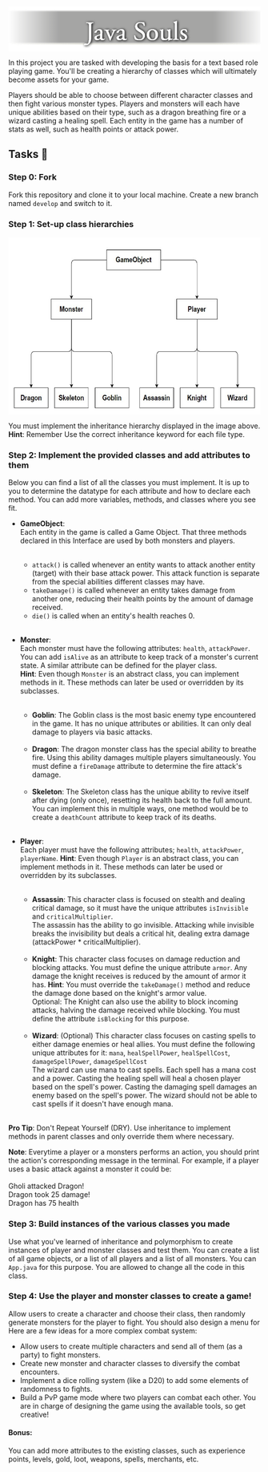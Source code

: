 <img alt="Logo.png" src="resources/Logo.png" style="display: block; margin: 0 auto"/>

In this project you are tasked with developing the basis for a text based role playing game. 
You'll be creating a hierarchy of classes which will ultimately become assets for your game. 

Players should be able to choose between different character classes and then fight various 
monster types. Players and monsters will each have unique abilities based on their type, such as 
a dragon breathing fire or a wizard casting a healing spell. Each entity in the game has a 
number of stats as well, such as health points or attack power.

## Tasks 📝

### Step 0: Fork
Fork this repository and clone it to your local machine. Create a new branch named
  `develop` and switch to it.

### Step 1: Set-up class hierarchies

<img alt="Hierarchy.jpg" height="354" src="resources/Hierarchy.jpg" width="600" style="display: block; margin: 0 auto"/>

You must implement the inheritance hierarchy displayed in the image above.<br>**Hint**: Remember 
Use the correct inheritance keyword for each file type.

### Step 2: Implement the provided classes and add attributes to them

Below you can find a list of all the classes you must implement. It is up to you to determine 
the datatype for each attribute and how to declare each method. You can add more variables, 
methods, and classes where you see fit.


- **GameObject**: <br>Each entity in the game is called a Game Object. That three  methods declared 
  in this Interface are used by both monsters and players.<br><br>
  - `attack()` is called whenever an entity wants to attack another entity (target) with
    their base attack power. This attack function is separate from the special abilities 
    different classes may have.
  - `takeDamage()` is called whenever an entity takes damage from another one, reducing their 
    health points by the amount of damage received.
  - `die()` is called when an entity's health reaches 0.<br><br>

- **Monster**: <br>Each monster must have the following attributes: `health`, `attackPower`.
   You can add `isAlive` as an attribute to keep track of a monster's current state. A
  similar attribute can be defined for the player class.<br> **Hint**: Even though `Monster` is an 
  abstract class, you can implement methods in it. These methods can later be used or overridden
  by its subclasses.<br><br>

  - **Goblin**: The Goblin class is the most basic enemy type encountered in the game. It has no
    unique attributes or abilities. It can only deal damage to players  via basic attacks.<br><br>
  - **Dragon**: The dragon monster class has the special ability to breathe fire. Using this 
    ability damages multiple players simultaneously. You must define a `fireDamage` attribute to 
    determine the fire attack's damage.<br><br>
  - **Skeleton**: The Skeleton class has the unique ability to revive itself after dying (only
    once), resetting its health back to the full amount. You can implement this in multiple ways,
    one method would be to create a `deathCount` attribute to keep track of its deaths. <br><br>

- **Player**: <br>Each player must have the following attributes; `health`, `attackPower`, 
  `playerName`. **Hint**: Even though `Player` is an abstract class, you can implement 
  methods in it. These methods can later be used or overridden by its subclasses.<br><br>

  - **Assassin**: This character class is focused on stealth and dealing critical damage, so it 
    must have the unique attributes `isInvisible` and `criticalMultiplier`.<br>The 
    assassin has the ability to go invisible. Attacking while invisible breaks the invisibility 
    but deals a critical hit, dealing extra damage (attackPower * criticalMultiplier).<br><br>
  - **Knight**: This character class focuses on damage reduction and blocking attacks. You must 
    define the unique attribute `armor`. Any damage the knight receives is reduced by the amount 
    of armor it has. **Hint**: You must override the `takeDamage()` method and reduce the damage
    done based on the knight's armor value.<br>Optional: The Knight can also use the 
    ability to block incoming attacks, halving the damage received while blocking. You must 
    define the attribute `isBlocking` for this purpose.<br><br>
  - **Wizard**: (Optional) This character class focuses on casting spells to either damage 
    enemies or heal allies. You must define the following unique attributes for it:
    `mana`, `healSpellPower`, `healSpellCost`, `damageSpellPower`, `damageSpellCost` <br>The 
    wizard can use mana to cast spells. Each spell has a mana cost and a power. Casting 
    the healing spell will heal a chosen player based on the spell's power. Casting the damaging 
    spell damages an enemy based on the spell's power. The wizard should not be able to cast 
    spells if it doesn't have enough mana.<br><br>



**Pro Tip**: Don't Repeat Yourself (DRY). Use inheritance to implement methods in parent 
classes and only override them where necessary.

**Note**: Everytime a player or a monsters performs an action, you should print the action's
corresponding message in the terminal. For example, if a player uses a basic attack against a
monster it could be:
<br><br>Gholi attacked Dragon!<br>Dragon took 25 damage!
<br>Dragon has 75 health

### Step 3: Build instances of the various classes you made
Use what you've learned of inheritance and polymorphism to create instances of player and 
monster classes and test them. You can create a list of all game objects, or a list of all 
players and a list of all monsters. You can `App.java` for this purpose. You are allowed to 
change all the code in this class.

### Step 4: Use the player and monster classes to create a game! 
Allow users to create a character and choose their class, then randomly generate monsters for 
the player to fight. You should also design a menu for 
Here are a few ideas for a more complex combat system:
  - Allow users to create multiple characters and send all of them (as a party) to fight monsters.
  - Create new monster and character classes to diversify the combat encounters.
  - Implement a dice rolling system (like a D20) to add some elements of randomness to fights.
  - Build a PvP game mode where two players can combat each other.
  You are in charge of designing the game using the available tools, so get creative!

#### Bonus:
You can add more attributes to the existing classes, such as experience points, levels, gold, loot, 
weapons, spells, merchants, etc.
